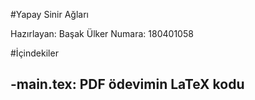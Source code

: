#Yapay Sinir Ağları

Hazırlayan: Başak Ülker
Numara: 180401058

#İçindekiler

-main.tex: PDF ödevimin LaTeX kodu
-
